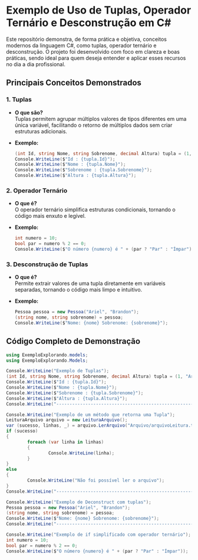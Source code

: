 # Exemplo de Uso de Tuplas, Operador Ternário e Desconstrução em C#

Este repositório demonstra, de forma prática e objetiva, conceitos modernos da linguagem C#, como tuplas, operador ternário e desconstrução. O projeto foi desenvolvido com foco em clareza e boas práticas, sendo ideal para quem deseja entender e aplicar esses recursos no dia a dia profissional.

## Principais Conceitos Demonstrados

### 1. Tuplas

- **O que são?**  
    Tuplas permitem agrupar múltiplos valores de tipos diferentes em uma única variável, facilitando o retorno de múltiplos dados sem criar estruturas adicionais.

- **Exemplo:**
    ```csharp
    (int Id, string Nome, string Sobrenome, decimal Altura) tupla = (1, "Ariel", "Brandon", 1.64m);
    Console.WriteLine($"Id : {tupla.Id}");
    Console.WriteLine($"Nome : {tupla.Nome}");
    Console.WriteLine($"Sobrenome : {tupla.Sobrenome}");
    Console.WriteLine($"Altura : {tupla.Altura}");
    ```

### 2. Operador Ternário

- **O que é?**  
    O operador ternário simplifica estruturas condicionais, tornando o código mais enxuto e legível.

- **Exemplo:**
    ```csharp
    int numero = 10;
    bool par = numero % 2 == 0;
    Console.WriteLine($"O número {numero} é " + (par ? "Par" : "Ímpar"));
    ```

### 3. Desconstrução de Tuplas

- **O que é?**  
    Permite extrair valores de uma tupla diretamente em variáveis separadas, tornando o código mais limpo e intuitivo.

- **Exemplo:**
    ```csharp
    Pessoa pessoa = new Pessoa("Ariel", "Brandon");
    (string nome, string sobrenome) = pessoa;
    Console.WriteLine($"Nome: {nome} Sobrenome: {sobrenome}");
    ```

## Código Completo de Demonstração

```csharp
using ExemploExplorando.models;
using ExemploExplorando.Models;

Console.WriteLine("Exemplo de Tuplas");
(int Id, string Nome, string Sobrenome, decimal Altura) tupla = (1, "Ariel", "Brandon", 1.64m);
Console.WriteLine($"Id : {tupla.Id}");
Console.WriteLine($"Nome : {tupla.Nome}");
Console.WriteLine($"Sobrenome : {tupla.Sobrenome}");
Console.WriteLine($"Altura : {tupla.Altura}");
Console.WriteLine("------------------------------------------------------------------");

Console.WriteLine("Exemplo de um método que retorna uma Tupla");
LeituraArquivo arquivo = new LeituraArquivo();
var (sucesso, linhas, _) = arquivo.LerArquivo("Arquivo/arquivoLeitura.txt");
if (sucesso)
{
        foreach (var linha in linhas)
        {
                Console.WriteLine(linha);
        }
}
else
{
        Console.WriteLine("Não foi possível ler o arquivo");
}
Console.WriteLine("------------------------------------------------------------------");

Console.WriteLine("Exemplo de Deconstruct com tuplas");
Pessoa pessoa = new Pessoa("Ariel", "Brandon");
(string nome, string sobrenome) = pessoa;
Console.WriteLine($"Nome: {nome} Sobrenome: {sobrenome}");
Console.WriteLine("------------------------------------------------------------------");

Console.WriteLine("Exemplo de if simplificado com operador ternário");
int numero = 10;
bool par = numero % 2 == 0;
Console.WriteLine($"O número {numero} é " + (par ? "Par" : "Ímpar"));
```
